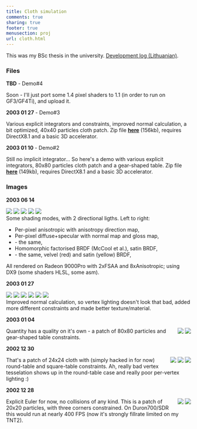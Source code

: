 ```yaml
---
title: Cloth simulation
comments: true
sharing: true
footer: true
menusection: proj
url: cloth.html
---
```


<p>This was my BSc thesis in the university. <A href="clothLog.html">Development log (Lithuanian)</A>.</p>

<h3>Files</h3>

<p><strong>TBD</strong> - Demo#4</P>
<p>
Soon - I'll just port some 1.4 pixel shaders to 1.1 (in order to run on GF3/GF4Ti), and upload it.
</p>

<p><strong>2003 01 27</strong> - Demo#3</P>
<p>
Various explicit integrators and constraints, improved normal calculation,
a bit optimized, 40x40 particles cloth patch.
Zip file <A href="files/cloth/clothsim-0126.zip"><strong>here</strong></A> (156kb), requires
DirectX8.1 and a basic 3D accelerator.
</p>


<p><strong>2003 01 10</strong> - Demo#2</P>
<p>
Still no implicit integrator... So here's a demo with various explicit integrators,
80x80 particles cloth patch and a gear-shaped table.
Zip file <A href="files/cloth/clothsim-0110.zip"><strong>here</strong></A> (149kb), requires
DirectX8.1 and a basic 3D accelerator.
</p>



<h3>Images</h3>

<p clear="all"><strong>2003 06 14</strong></P>
<A href="img/cloth/030614-1.jpg"><img src="img/cloth/tn/030614-1.jpg"></A>
<A href="img/cloth/030614-2.jpg"><img src="img/cloth/tn/030614-2.jpg"></A>
<A href="img/cloth/030614-3.jpg"><img src="img/cloth/tn/030614-3.jpg"></A>
<A href="img/cloth/030614-4.jpg"><img src="img/cloth/tn/030614-4.jpg"></A>
<A href="img/cloth/030614-5.jpg"><img src="img/cloth/tn/030614-5.jpg"></A>
<br>
Some shading modes, with 2 directional ligths. Left to right:
<ul>
<li>Per-pixel anisotropic with anisotropy direction map,</li>
<li>Per-pixel diffuse+specular with normal map and gloss map,</li>
<li>- the same,</li>
<li>Homomorphic factorised BRDF (McCool et al.), satin BRDF,</li>
<li>- the same, velvel (red) and satin (yellow) BRDF,</li>
</ul>
All rendered on Radeon 9000Pro with 2xFSAA and 8xAnisotropic; using DX9 (some shaders HLSL, some asm).
<br>


<p clear="all"><strong>2003 01 27</strong></P>
<A href="img/cloth/030124-1.jpg"><img src="img/cloth/tn/030124-1.jpg"></A>
<A href="img/cloth/030124-2.jpg"><img src="img/cloth/tn/030124-2.jpg"></A>
<A href="img/cloth/030124-3.jpg"><img src="img/cloth/tn/030124-3.jpg"></A>
<A href="img/cloth/030124-4.png"><img src="img/cloth/tn/030124-4.jpg"></A>
<A href="img/cloth/030124-5.jpg"><img src="img/cloth/tn/030124-5.jpg"></A>
<A href="img/cloth/030124-6.png"><img src="img/cloth/tn/030124-6.jpg"></A>
<br>
Improved normal calculation, so vertex lighting doesn't look that bad, added
more different constraints and made better texture/material.
<br>


<p clear="all"><strong>2003 01 04</strong></P>
<p>
<div style="float: right">
<A href="img/cloth/030104-1.jpg"><img src="img/cloth/tn/030104-1.jpg"></A>
<A href="img/cloth/030104-2.png"><img src="img/cloth/tn/030104-2.jpg"></A>
</div>
Quantity has a quality on it's own - a patch of 80x80 particles and gear-shaped
table constraints.
</p>


<p clear="all"><strong>2002 12 30</strong></P>
<p>
<div style="float: right">
<A href="img/cloth/021230-1.jpg"><img src="img/cloth/tn/021230-1.jpg"></A>
<A href="img/cloth/021230-2.jpg"><img src="img/cloth/tn/021230-2.jpg"></A>
<A href="img/cloth/021230-3.png"><img src="img/cloth/tn/021230-3.jpg"></A>
</div>
That's a patch of 24x24 cloth with (simply hacked in for now) round-table and
square-table constraints. Ah, really bad vertex tesselation shows up in the round-table
case and really poor per-vertex lighting :)
</p>

<p clear="all"><strong>2002 12 28</strong></P>
<p>
<div style="float: right">
<A href="img/cloth/021228-1.jpg"><img src="img/cloth/tn/021228-1.jpg"></A>
<A href="img/cloth/021228-2.jpg"><img src="img/cloth/tn/021228-2.jpg"></A>
</div>
Explicit Euler for now, no collisions of any kind. This is a patch of 20x20
particles, with three corners constrained. On Duron700/SDR this would run
at nearly 400 FPS (now it's strongly fillrate limited on my TNT2).
</p>
